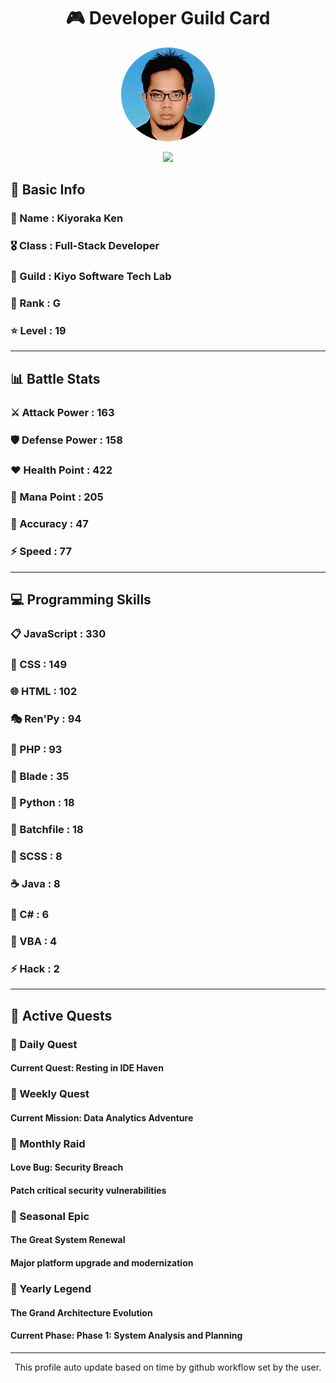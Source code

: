 <div align="center">

# 🎮 Developer Guild Card

<!-- Replace with your profile image -->
<img src="./assets/profile.png" width="150" height="150" style="border-radius: 50%"/>

![](https://komarev.com/ghpvc/?username=Kiyoraka&style=flat)
</div>

##  📌 Basic Info
### 👤 Name : Kiyoraka Ken
### 🎖️ Class : Full-Stack Developer
### 🎪 Guild : Kiyo Software Tech Lab 
### 🔰 Rank : G 
### ⭐ Level : 19

---
## 📊 Battle Stats

### ⚔️ Attack Power  : 163 
### 🛡️ Defense Power : 158 
### ❤️ Health Point  : 422 
### 🔮 Mana Point    : 205 
### 🎯 Accuracy      : 47 
### ⚡ Speed         : 77

---
## 💻 Programming Skills

### 📋 JavaScript : 330
### 🎨 CSS : 149
### 🌐 HTML : 102
### 🎭 Ren'Py : 94
### 🐘 PHP : 93
### 📝 Blade : 35
### 🐍 Python : 18
### 📝 Batchfile : 18
### 💅 SCSS : 8
### ☕ Java : 8
### 🎯 C# : 6
### 📝 VBA : 4
### ⚡ Hack : 2

---
## 📜 Active Quests

### 🌅 Daily Quest

#### Current Quest: Resting in IDE Haven

### 📅 Weekly Quest
#### Current Mission: Data Analytics Adventure

### 🌙 Monthly Raid
#### Love Bug: Security Breach
#### Patch critical security vulnerabilities

### 🌠 Seasonal Epic
#### The Great System Renewal
#### Major platform upgrade and modernization

### 👑 Yearly Legend
#### The Grand Architecture Evolution
#### Current Phase: Phase 1: System Analysis and Planning

---
<div align="center">
  This profile auto update based on time by github workflow set by the user.
</div>
